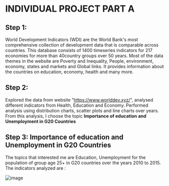 # INDIVIDUAL PROJECT PART A

## Step 1:
World Development Indicators (WDI) are the World Bank's most comprehensive collection of development data that is comparable across countries. This database consists of 1400 timeseries indicators for 217 economies for more than 40country groups over 50 years.
Most of the data themes in the website are Poverty and Inequality, People, environment, economy, states and markets and Global links. It provides information about the countries on education, economy, health and many more.

## Step 2:
Explored the data from website "https://www.worlddev.xyz/", analysed different indicators from Health, Education and Economy. Performed analysis using distribution charts, scatter plots and line charts over years. From this analysis, I choose the topic **Importance of education and Unemployment in G20 Countries**

## Step 3: Importance of education and Unemployment in G20 Countries
The topics that interested me are Education, Unemployment for the population of group age 25+ in G20 countries over the years 2010 to 2015. The indicators analyzed are :

![image](https://user-images.githubusercontent.com/112648901/198840235-2fe1ff37-987d-460b-938d-6da01f56d00c.png)


